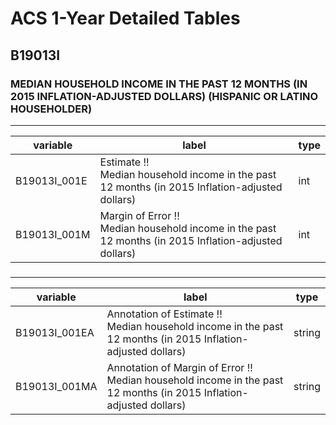 # ACS 1-Year Detailed Tables

## B19013I

### MEDIAN HOUSEHOLD INCOME IN THE PAST 12 MONTHS (IN 2015 INFLATION-ADJUSTED DOLLARS) (HISPANIC OR LATINO HOUSEHOLDER)

___

| variable | label | type |
| ----- | ----- | ----- |
| B19013I_001E | Estimate !!<br>Median household income in the past 12 months (in 2015 Inflation-adjusted dollars) | int |
| B19013I_001M | Margin of Error !!<br>Median household income in the past 12 months (in 2015 Inflation-adjusted dollars) | int |
### 

___

| variable | label | type |
| ----- | ----- | ----- |
| B19013I_001EA | Annotation of Estimate !!<br>Median household income in the past 12 months (in 2015 Inflation-adjusted dollars) | string |
| B19013I_001MA | Annotation of Margin of Error !!<br>Median household income in the past 12 months (in 2015 Inflation-adjusted dollars) | string |

